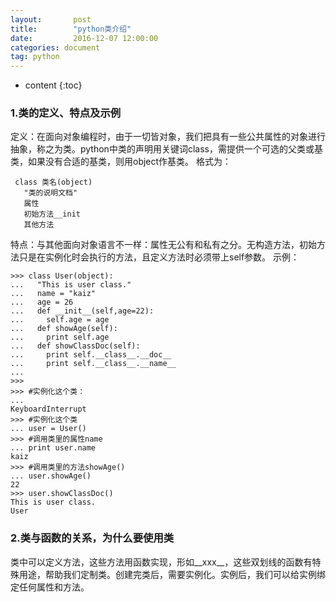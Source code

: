 ```yaml
---
layout:       post
title:        "python类介绍"
date:         2016-12-07 12:00:00
categories: document
tag: python
---
```


* content
{:toc}

### 1.类的定义、特点及示例
定义：在面向对象编程时，由于一切皆对象，我们把具有一些公共属性的对象进行抽象，称之为类。python中类的声明用关键词class，需提供一个可选的父类或基类，如果没有合适的基类，则用object作基类。
格式为：
```
 class 类名(object)
   "类的说明文档"
   属性
   初始方法__init
   其他方法
```
特点：与其他面向对象语言不一样：属性无公有和私有之分。无构造方法，初始方法只是在实例化时会执行的方法，且定义方法时必须带上self参数。
示例：
```
>>> class User(object):
...   "This is user class."
...   name = "kaiz"
...   age = 26
...   def __init__(self,age=22):
...     self.age = age
...   def showAge(self):
...     print self.age
...   def showClassDoc(self):
...     print self.__class__.__doc__
...     print self.__class__.__name__
...
>>>
>>> #实例化这个类：
...
KeyboardInterrupt
>>> #实例化这个类
... user = User()
>>> #调用类里的属性name
... print user.name
kaiz
>>> #调用类里的方法showAge()
... user.showAge()
22
>>> user.showClassDoc()
This is user class.
User
```
### 2.类与函数的关系，为什么要使用类
类中可以定义方法，这些方法用函数实现，形如__xxx__，这些双划线的函数有特殊用途，帮助我们定制类。创建完类后，需要实例化。实例后，我们可以给实例绑定任何属性和方法。
